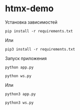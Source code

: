 # htmx-demo

Установка зависимостей

```
pip install -r requirements.txt
```

Или

```
pip3 install -r requirements.txt
```

Запуск приложения 

```
python app.py

python ws.py
```

Или

```
python3 app.py

python3 ws.py
```